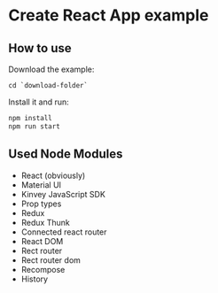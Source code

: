 # Create React App example

## How to use

Download the example:

```
cd `download-folder`
```

Install it and run:

```bash
npm install
npm run start
```

## Used Node Modules

- React (obviously)
- Material UI
- Kinvey JavaScript SDK
- Prop types
- Redux
- Redux Thunk
- Connected react router
- React DOM
- Rect router
- Rect router dom
- Recompose
- History
